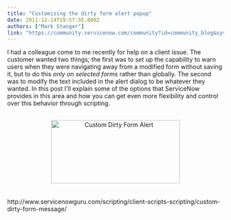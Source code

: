 ```yaml
---
title: "Customizing the dirty form alert popup"
date: 2011-12-14T19:57:55.000Z
authors: ["Mark Stanger"]
link: "https://community.servicenow.com/community?id=community_blog&sys_id=7adc2a65dbd0dbc01dcaf3231f961976"
---
```

<p>I had a colleague come to me recently for help on a client issue. The customer wanted two things; the first was to set up the capability to warn users when they were navigating away from a modified form without saving it, but to do this <em>only on selected forms</em> rather than globally. The second was to modify the text included in the alert dialog to be whatever they wanted. In this post I'll explain some of the options that ServiceNow provides in this area and how you can get even more flexibility and control over this behavior through scripting.<br /><br /><center><a href="http://www.servicenowguru.com/scripting/client-scripts-scripting/custom-dirty-form-message/"><img src="http://www.servicenowguru.com/wp-content/uploads/2011/12/CustomDirtyFormAlert-300x147.jpg" alt="Custom Dirty Form Alert" title="Custom Dirty Form Alert" width="300" height="147" class="aligncenter size-medium wp-image-4206" /></a></center><br /><br />http://www.servicenowguru.com/scripting/client-scripts-scripting/custom-dirty-form-message/<br /><!--break--></p>